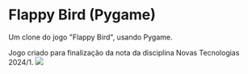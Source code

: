 # Flappy Bird (Pygame)

Um clone do jogo "Flappy Bird", usando Pygame.

Jogo criado para finalização da nota da disciplina Novas Tecnologias 2024/1.
<img src="/assets/img/arquivo.gif">
